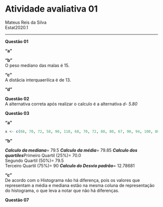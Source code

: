 Atividade avaliativa 01
================
Mateus Reis da Silva </br>
Estat2020.1

------------------------------------------------------------------------

**Questão 01**

**“a”**

**“b”** </br>O peso mediano das malas é 15.

**“c”** </br>A distâcia interquaerilica é de 13.

**“d”**

**Questão 02** </br>A alternativa correta após realizar o calculo é a
alternativa *d- 5.80*

**Questão 03**

**“a”**

``` r
x <- c(68, 70, 72, 58, 90, 110, 68, 70, 72, 80, 80, 67, 90, 94, 100, 80, 75, 79, 84, 90)
```

**“b”**

***Calculo da mediana***= 79.5 ***Calculo da média***= 79.85 ***Calculo
dos quartiles***Primeiro Quartil (25%)= 70.0 </br> Segundo Quartil
(50%)= 79.5 </br> Terceiro Quartil (75%)= 90 ***Calculo do Desvio
padrão***= 12.78681

**“c”** </br>De acordo com o Histograma não há diferença, pois os
valores que representam a média e mediana estão na mesma coluna de
representação do histograma, o que leva a notar que não há diferenças.

**Questão 07**
